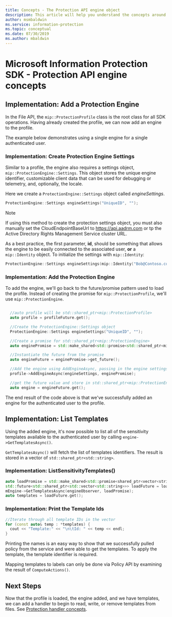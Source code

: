 ```yaml
---
title: Concepts - The Protection API engine object
description: This article will help you understand the concepts around the Protection engine object, which is created during application initialization.
author: msmbaldwin
ms.service: information-protection
ms.topic: conceptual
ms.date: 07/30/2019
ms.author: mbaldwin
---
```


# Microsoft Information Protection SDK - Protection API engine concepts

## Implementation: Add a Protection Engine

In the File API, the `mip::ProtectionProfile` class is the root class for all SDK operations. Having already created the profile, we can now add an engine to the profile.

The example below demonstrates using a single engine for a single authenticated user.

### Implementation: Create Protection Engine Settings

Similar to a profile, the engine also requires a settings object, `mip::ProtectionEngine::Settings`. This object stores the unique engine identifier, customizable client data that can be used for debugging or telemetry, and, optionally, the locale.

Here we create a `ProtectionEngine::Settings` object called *engineSettings*. 

```cpp
ProtectionEngine::Settings engineSettings("UniqueID", "");
```

> [!NOTE]
> If using this method to create the protection settings object, you must also manually set the CloudEndpointBaseUrl to https://api.aadrm.com or tp the Active Directory Rights Management Service cluster URL.

As a best practice, the first parameter, **id**, should be something that allows the engine to be easily connected to the associated user, **or** a `mip::Identity` object. To initialize the settings with `mip::Identity`:

```cpp
ProtectionEngine::Settings engineSettings(mip::Identity("Bob@Contoso.com", "");
```

### Implementation: Add the Protection Engine

To add the engine, we'll go back to the future/promise pattern used to load the profile. Instead of creating the promise for `mip::ProtectionProfile`, we'll use `mip::ProtectionEngine`.

```cpp

  //auto profile will be std::shared_ptr<mip::ProtectionProfile>
  auto profile = profileFuture.get();

  //Create the ProtectionEngine::Settings object
  ProtectionEngine::Settings engineSettings("UniqueID", "");

  //Create a promise for std::shared_ptr<mip::ProtectionEngine>
  auto enginePromise = std::make_shared<std::promise<std::shared_ptr<mip::ProtectionEngine>>>();

  //Instantiate the future from the promise
  auto engineFuture = enginePromise->get_future();

  //Add the engine using AddEngineAsync, passing in the engine settings and the promise
  profile->AddEngineAsync(engineSettings, enginePromise);

  //get the future value and store in std::shared_ptr<mip::ProtectionEngine>
  auto engine = engineFuture.get();
```

The end result of the code above is that we've successfully added an engine for the authenticated user to the profile.

## Implementation: List Templates

Using the added engine, it's now possible to list all of the sensitivity templates available to the authenticated user by calling `engine->GetTemplatesAsync()`. 

`GetTemplatesAsync()` will fetch the list of templates identifiers. The result is stored in a vector of `std::shared_ptr<std::string>`.

### Implementation: ListSensitivityTemplates()

```cpp
auto loadPromise = std::make_shared<std::promise<shared_ptr<vector<string>>>>();
std::future<std::shared_ptr<std::vector<std::string>>> loadFuture = loadPromise->get_future();
mEngine->GetTemplatesAsync(engineObserver, loadPromise);
auto templates = loadFuture.get();
```

### Implementation: Print the Template Ids

```cpp
//Iterate through all template IDs in the vector
for (const auto& temp : *templates) {
  cout << "Template:" << "\n\tId: " << temp << endl;
}
```

Printing the names is an easy way to show that we successfully pulled policy from the service and were able to get the templates. To apply the template, the template identifier is required.

Mapping templates to labels can only be done via Policy API by examining the result of `ComputeActions()`.

## Next Steps

Now that the profile is loaded, the engine added, and we have templates, we can add a handler to begin to read, write, or remove templates from files. See [Protection handler concepts](concept-handler-protection-cpp.md).
